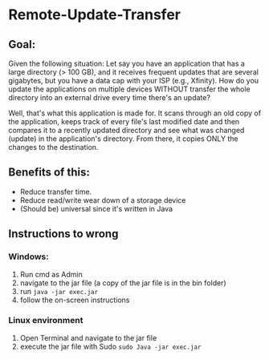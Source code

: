 # Remote-Update-Transfer
## Goal:
Given the following situation: Let say you have an application that has a large directory (> 100 GB), and it receives frequent updates that are several gigabytes, but you have a data cap with your ISP (e.g., Xfinity). How do you update the applications on multiple devices WITHOUT transfer the whole directory into an external drive every time there's an update?

Well, that's what this application is made for. It scans through an old copy of the application, keeps track of every file's last modified date and then compares it to a recently updated directory and see what was changed (update) in the application's directory. From there, it copies ONLY the changes to the destination.

## Benefits of this:
- Reduce transfer time.
- Reduce read/write wear down of a storage device
- (Should be) universal since it's written in Java

## Instructions to wrong
### Windows:
1. Run cmd as Admin
2. navigate to the jar file (a copy of the jar file is in the bin folder)
3. run ```java -jar exec.jar```
4. follow the on-screen instructions

### Linux environment
1. Open Terminal and navigate to the jar file
2. execute the jar file with Sudo ```sudo Java -jar exec.jar```
